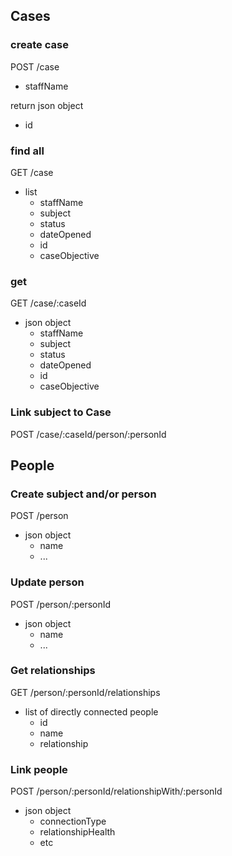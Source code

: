 
## Cases

### create case

POST /case

* staffName

return json object

* id


### find all

GET /case

* list
    * staffName
    * subject
    * status
    * dateOpened
    * id
    * caseObjective


### get

GET /case/:caseId

* json object
    - staffName
    - subject
    - status
    - dateOpened
    - id
    - caseObjective
    

### Link subject to Case

POST /case/:caseId/person/:personId



## People


### Create subject and/or person

POST /person
    
* json object
    * name
    * ...

### Update person

POST /person/:personId

* json object
    * name
    * ...

### Get relationships

GET /person/:personId/relationships

* list of directly connected people
    * id
    * name
    * relationship
    

### Link people

POST /person/:personId/relationshipWith/:personId

* json object
    - connectionType
    - relationshipHealth
    - etc

